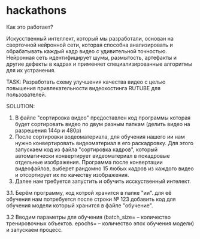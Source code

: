 # hackathons

Как это работает?

Искусственный интеллект, который мы разработали, основан на сверточной нейронной сети, которая способна анализировать и обрабатывать каждый кадр видео с удивительной точностью. Нейронная сеть идентифицирует шумы, размытость, артефакты и другие дефекты в кадрах и применяет специализированные алгоритмы для их устранения.


TASK:
Разработать схему улучшения качества видео с целью повышения привлекательности 
видеохостинга RUTUBE для пользователей.

SOLUTION: 
1.  В файле "сортировка видео" предоставлен код программы которая будет сортировать видео по двум разным папкам (делить видео на разрешения 144р и 480р)
2.  После сортировки водеоматериала, для обучения нашего ии нам нужно конвертировать видеоматериал в его раскадровку.
    Для этого запускаем код из файла "сортировка кадров", который автоматически конвертирует видеоматериал в покадровые отдельные изображения.
    Программа после конвертации видеофайлов, выберет рандомно 15 любых кадров из каждого видео и отсортирует их по качеству изображения.
3.  Далее нам требуется запустить и обучить исскуственный интелект.



3.1.   Берём программу, код котрой хранится в папке "ии". для её обучения нам потребуется после строки № 123 добавить код для обучения модели который хранится в файле "обучение".

3.2    Вводим параметры для обучения (batch_size= – количество тренировочных объектов. epochs= – количество эпох обучения модели) и запускаем процесс.

